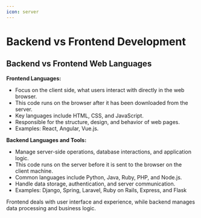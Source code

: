 ```yaml
---
icon: server
---
```


# Backend vs Frontend Development

##

## Backend vs Frontend Web Languages

**Frontend Languages:**

* Focus on the client side, what users interact with directly in the web browser.
* This code runs on the browser after it has been downloaded from the server.
* Key languages include HTML, CSS, and JavaScript.
* Responsible for the structure, design, and behavior of web pages.
* Examples: React, Angular, Vue.js.

**Backend Languages and Tools:**

* Manage server-side operations, database interactions, and application logic.
* This code runs on the server before it is sent to the browser on the client machine.
* Common languages include Python, Java, Ruby, PHP, and Node.js.
* Handle data storage, authentication, and server communication.
* Examples: Django, Spring, Laravel, Ruby on Rails, Express, and Flask

Frontend deals with user interface and experience, while backend manages data processing and business logic.
